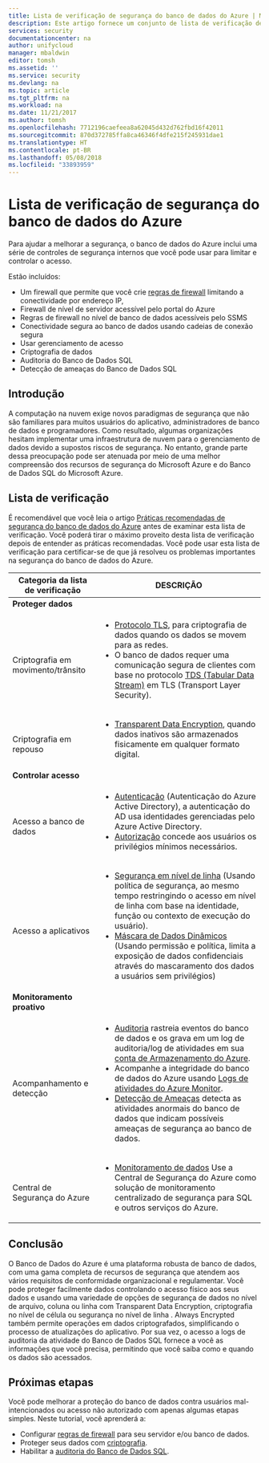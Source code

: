 ```yaml
---
title: Lista de verificação de segurança do banco de dados do Azure | Microsoft Docs
description: Este artigo fornece um conjunto de lista de verificação de segurança do banco de dados do Azure.
services: security
documentationcenter: na
author: unifycloud
manager: mbaldwin
editor: tomsh
ms.assetid: ''
ms.service: security
ms.devlang: na
ms.topic: article
ms.tgt_pltfrm: na
ms.workload: na
ms.date: 11/21/2017
ms.author: tomsh
ms.openlocfilehash: 7712196caefeea8a62045d432d762fbd16f42011
ms.sourcegitcommit: 870d372785ffa8ca46346f4dfe215f245931dae1
ms.translationtype: HT
ms.contentlocale: pt-BR
ms.lasthandoff: 05/08/2018
ms.locfileid: "33893959"
---
```

# <a name="azure-database-security-checklist"></a>Lista de verificação de segurança do banco de dados do Azure

Para ajudar a melhorar a segurança, o banco de dados do Azure inclui uma série de controles de segurança internos que você pode usar para limitar e controlar o acesso.

Estão incluídos:

-   Um firewall que permite que você crie [regras de firewall](https://docs.microsoft.com/azure/sql-database/sql-database-firewall-configure) limitando a conectividade por endereço IP,
-   Firewall de nível de servidor acessível pelo portal do Azure
-   Regras de firewall no nível de banco de dados acessíveis pelo SSMS
-   Conectividade segura ao banco de dados usando cadeias de conexão segura
-   Usar gerenciamento de acesso
-   Criptografia de dados
-   Auditoria do Banco de Dados SQL
-   Detecção de ameaças do Banco de Dados SQL

## <a name="introduction"></a>Introdução
A computação na nuvem exige novos paradigmas de segurança que não são familiares para muitos usuários do aplicativo, administradores de banco de dados e programadores. Como resultado, algumas organizações hesitam implementar uma infraestrutura de nuvem para o gerenciamento de dados devido a supostos riscos de segurança. No entanto, grande parte dessa preocupação pode ser atenuada por meio de uma melhor compreensão dos recursos de segurança do Microsoft Azure e do Banco de Dados SQL do Microsoft Azure.

## <a name="checklist"></a>Lista de verificação
É recomendável que você leia o artigo [Práticas recomendadas de segurança do banco de dados do Azure](https://docs.microsoft.com/azure/security/azure-database-security-best-practices) antes de examinar esta lista de verificação. Você poderá tirar o máximo proveito desta lista de verificação depois de entender as práticas recomendadas. Você pode usar esta lista de verificação para certificar-se de que já resolveu os problemas importantes na segurança do banco de dados do Azure.


|Categoria da lista de verificação| DESCRIÇÃO|
| ------------ | -------- |
|**Proteger dados**||
| <br> Criptografia em movimento/trânsito| <ul><li>[Protocolo TLS](https://docs.microsoft.com/windows-server/security/tls/transport-layer-security-protocol), para criptografia de dados quando os dados se movem para as redes.</li><li>O banco de dados requer uma comunicação segura de clientes com base no protocolo [TDS (Tabular Data Stream)](https://msdn.microsoft.com/en-in/library/dd357628.aspx) em TLS (Transport Layer Security).</li></ul> |
|<br>Criptografia em repouso| <ul><li>[Transparent Data Encryption](http://go.microsoft.com/fwlink/?LinkId=526242), quando dados inativos são armazenados fisicamente em qualquer formato digital.</li></ul>|
|**Controlar acesso**||  
|<br> Acesso a banco de dados | <ul><li>[Autenticação](https://docs.microsoft.com/azure/sql-database/sql-database-control-access) (Autenticação do Azure Active Directory), a autenticação do AD usa identidades gerenciadas pelo Azure Active Directory.</li><li>[Autorização](https://docs.microsoft.com/azure/sql-database/sql-database-control-access) concede aos usuários os privilégios mínimos necessários.</li></ul> |
|<br>Acesso a aplicativos| <ul><li>[Segurança em nível de linha](https://msdn.microsoft.com/library/dn765131) (Usando política de segurança, ao mesmo tempo restringindo o acesso em nível de linha com base na identidade, função ou contexto de execução do usuário).</li><li>[Máscara de Dados Dinâmicos](https://docs.microsoft.com/azure/sql-database/sql-database-dynamic-data-masking-get-started) (Usando permissão e política, limita a exposição de dados confidenciais através do mascaramento dos dados a usuários sem privilégios)</li></ul>|
|**Monitoramento proativo**||  
| <br>Acompanhamento e detecção| <ul><li>[Auditoria](https://docs.microsoft.com/azure/sql-database/sql-database-auditing) rastreia eventos do banco de dados e os grava em um log de auditoria/log de atividades em sua [conta de Armazenamento do Azure](https://docs.microsoft.com/azure/storage/storage-create-storage-account).</li><li>Acompanhe a integridade do banco de dados do Azure usando [Logs de atividades do Azure Monitor](https://docs.microsoft.com/azure/monitoring-and-diagnostics/monitoring-overview-activity-logs).</li><li>[Detecção de Ameaças](https://docs.microsoft.com/azure/sql-database/sql-database-threat-detection) detecta as atividades anormais do banco de dados que indicam possíveis ameaças de segurança ao banco de dados. </li></ul> |
|<br>Central de Segurança do Azure| <ul><li>[Monitoramento de dados](https://docs.microsoft.com/azure/security-center/security-center-enable-auditing-on-sql-databases) Use a Central de Segurança do Azure como solução de monitoramento centralizado de segurança para SQL e outros serviços do Azure.</li></ul>|       

## <a name="conclusion"></a>Conclusão
O Banco de Dados do Azure é uma plataforma robusta de banco de dados, com uma gama completa de recursos de segurança que atendem aos vários requisitos de conformidade organizacional e regulamentar. Você pode proteger facilmente dados controlando o acesso físico aos seus dados e usando uma variedade de opções de segurança de dados no nível de arquivo, coluna ou linha com Transparent Data Encryption, criptografia no nível de célula ou segurança no nível de linha . Always Encrypted também permite operações em dados criptografados, simplificando o processo de atualizações do aplicativo. Por sua vez, o acesso a logs de auditoria da atividade do Banco de Dados SQL fornece a você as informações que você precisa, permitindo que você saiba como e quando os dados são acessados.

## <a name="next-steps"></a>Próximas etapas
Você pode melhorar a proteção do banco de dados contra usuários mal-intencionados ou acesso não autorizado com apenas algumas etapas simples. Neste tutorial, você aprenderá a:

- Configurar [regras de firewall](https://docs.microsoft.com/azure/sql-database/sql-database-firewall-configure) para seu servidor e/ou banco de dados.
- Proteger seus dados com [criptografia](https://docs.microsoft.com/sql/relational-databases/security/encryption/sql-server-encryption).
- Habilitar a [auditoria do Banco de Dados SQL](https://docs.microsoft.com/azure/sql-database/sql-database-auditing).

